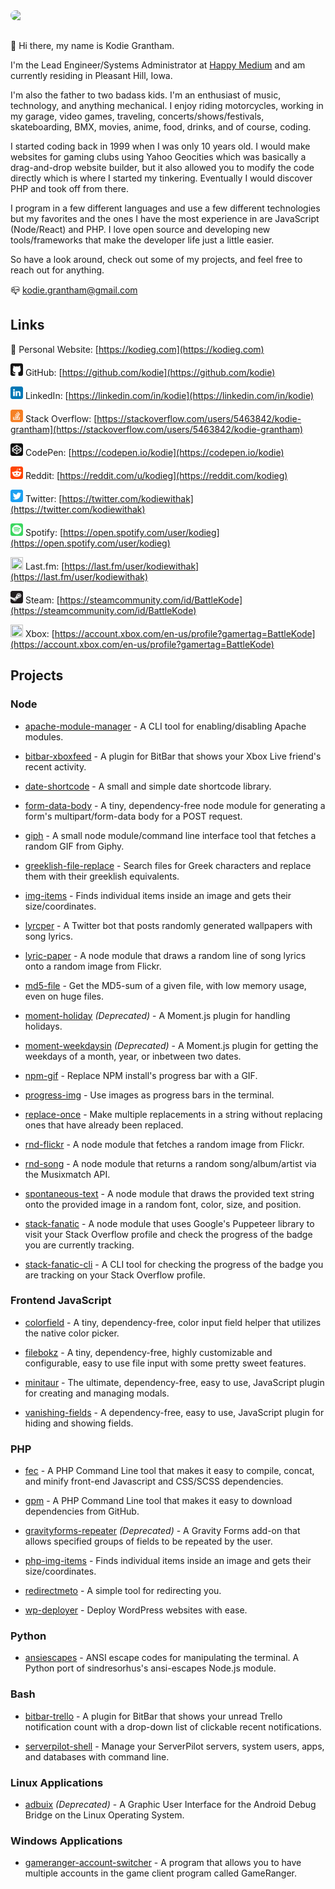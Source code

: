 <img src="https://gravatar.com/avatar/ad3295f2801af2a8a996bfaf0c2065c1.png?s=200" style="border-radius:20px;display:block;margin-bottom:2rem;" />

&#128075; Hi there, my name is Kodie Grantham.

I'm the Lead Engineer/Systems Administrator at [Happy Medium](https://itsahappymedium.com) and am currently residing in Pleasant Hill, Iowa.

I'm also the father to two badass kids. I'm an enthusiast of music, technology, and anything mechanical. I enjoy riding motorcycles, working in my garage, video games, traveling, concerts/shows/festivals, skateboarding, BMX, movies, anime, food, drinks, and of course, coding.

I started coding back in 1999 when I was only 10 years old. I would make websites for gaming clubs using Yahoo Geocities which was basically a drag-and-drop website builder, but it also allowed you to modify the code directly which is where I started my tinkering. Eventually I would discover PHP and took off from there.

I program in a few different languages and use a few different technologies but my favorites and the ones I have the most experience in are JavaScript (Node/React) and PHP. I love open source and developing new tools/frameworks that make the developer life just a little easier.

So have a look around, check out some of my projects, and feel free to reach out for anything.

&#128234; [kodie.grantham@gmail.com](mailto:kodie.grantham@gmail.com)


## Links

&#128279; Personal Website: [https://kodieg.com](https://kodieg.com)

<img src="https://raw.githubusercontent.com/edent/SuperTinyIcons/master/images/svg/github.svg" width="20" height="20" /> GitHub: [https://github.com/kodie](https://github.com/kodie)

<img src="https://raw.githubusercontent.com/edent/SuperTinyIcons/master/images/svg/linkedin.svg" width="20" height="20" /> LinkedIn: [https://linkedin.com/in/kodie](https://linkedin.com/in/kodie)

<img src="https://raw.githubusercontent.com/edent/SuperTinyIcons/master/images/svg/stackoverflow.svg" width="20" height="20" /> Stack Overflow: [https://stackoverflow.com/users/5463842/kodie-grantham](https://stackoverflow.com/users/5463842/kodie-grantham)

<img src="https://raw.githubusercontent.com/edent/SuperTinyIcons/master/images/svg/codepen.svg" width="20" height="20" /> CodePen: [https://codepen.io/kodie](https://codepen.io/kodie)

<img src="https://raw.githubusercontent.com/edent/SuperTinyIcons/master/images/svg/reddit.svg" width="20" height="20" /> Reddit: [https://reddit.com/u/kodieg](https://reddit.com/kodieg)

<img src="https://raw.githubusercontent.com/edent/SuperTinyIcons/master/images/svg/twitter.svg" width="20" height="20" /> Twitter: [https://twitter.com/kodiewithak](https://twitter.com/kodiewithak)

<img src="https://raw.githubusercontent.com/edent/SuperTinyIcons/master/images/svg/spotify.svg" width="20" height="20" /> Spotify: [https://open.spotify.com/user/kodieg](https://open.spotify.com/user/kodieg)

<img src="https://upload.wikimedia.org/wikipedia/commons/thumb/c/c4/Lastfm.svg/256px-Lastfm.svg.png" width="20" height="20" /> Last.fm: [https://last.fm/user/kodiewithak](https://last.fm/user/kodiewithak)

<img src="https://raw.githubusercontent.com/edent/SuperTinyIcons/master/images/svg/steam.svg" width="20" height="20" /> Steam: [https://steamcommunity.com/id/BattleKode](https://steamcommunity.com/id/BattleKode)

<img src="https://upload.wikimedia.org/wikipedia/commons/thumb/f/f9/Xbox_one_logo.svg/88px-Xbox_one_logo.svg.png" width="20" height="20" /> Xbox: [https://account.xbox.com/en-us/profile?gamertag=BattleKode](https://account.xbox.com/en-us/profile?gamertag=BattleKode)


## Projects


### Node

  * [apache-module-manager](https://github.com/kodie/apache-module-manager) - A CLI tool for enabling/disabling Apache modules.

  * [bitbar-xboxfeed](https://github.com/kodie/bitbar-xboxfeed) - A plugin for BitBar that shows your Xbox Live friend's recent activity.

  * [date-shortcode](https://github.com/kodie/date-shortcode) - A small and simple date shortcode library.

  * [form-data-body](https://github.com/kodie/form-data-body) - A tiny, dependency-free node module for generating a form's multipart/form-data body for a POST request.

  * [giph](https://github.com/kodie/giph) - A small node module/command line interface tool that fetches a random GIF from Giphy.

  * [greeklish-file-replace](https://github.com/kodie/greeklish-file-replace) - Search files for Greek characters and replace them with their greeklish equivalents.

  * [img-items](https://github.com/kodie/img-items) - Finds individual items inside an image and gets their size/coordinates.

  * [lyrcper](https://github.com/kodie/lyrcper) - A Twitter bot that posts randomly generated wallpapers with song lyrics.

  * [lyric-paper](https://github.com/kodie/lyric-paper) - A node module that draws a random line of song lyrics onto a random image from Flickr.

  * [md5-file](https://github.com/kodie/md5-file) - Get the MD5-sum of a given file, with low memory usage, even on huge files.

  * [moment-holiday](https://github.com/kodie/moment-holiday) *(Deprecated)* - A Moment.js plugin for handling holidays.

  * [moment-weekdaysin](https://github.com/kodie/moment-weekdaysin) *(Deprecated)* - A Moment.js plugin for getting the weekdays of a month, year, or inbetween two dates.

  * [npm-gif](https://github.com/kodie/npm-gif) - Replace NPM install's progress bar with a GIF.

  * [progress-img](https://github.com/kodie/progress-img) - Use images as progress bars in the terminal.

  * [replace-once](https://github.com/kodie/replace-once) - Make multiple replacements in a string without replacing ones that have already been replaced.

  * [rnd-flickr](https://github.com/kodie/rnd-flickr) - A node module that fetches a random image from Flickr.

  * [rnd-song](https://github.com/kodie/rnd-song) - A node module that returns a random song/album/artist via the Musixmatch API.

  * [spontaneous-text](https://github.com/kodie/spontaneous-text) - A node module that draws the provided text string onto the provided image in a random font, color, size, and position.

  * [stack-fanatic](https://github.com/kodie/stack-fanatic) - A node module that uses Google's Puppeteer library to visit your Stack Overflow profile and check the progress of the badge you are currently tracking.

  * [stack-fanatic-cli](https://github.com/kodie/stack-fanatic-cli) - A CLI tool for checking the progress of the badge you are tracking on your Stack Overflow profile.


### Frontend JavaScript

  * [colorfield](https://github.com/kodie/colorfield) - A tiny, dependency-free, color input field helper that utilizes the native color picker.

  * [filebokz](https://github.com/kodie/filebokz) - A tiny, dependency-free, highly customizable and configurable, easy to use file input with some pretty sweet features.

  * [minitaur](https://github.com/kodie/minitaur) - The ultimate, dependency-free, easy to use, JavaScript plugin for creating and managing modals.

  * [vanishing-fields](https://github.com/kodie/vanishing-fields) - A dependency-free, easy to use, JavaScript plugin for hiding and showing fields.


### PHP

  * [fec](https://github.com/itsahappymedium/fec) - A PHP Command Line tool that makes it easy to compile, concat, and minify front-end Javascript and CSS/SCSS dependencies.

  * [gpm](https://github.com/itsahappymedium/gpm) - A PHP Command Line tool that makes it easy to download dependencies from GitHub.

  * [gravityforms-repeater](https://github.com/kodie/gravityforms-repeater) *(Deprecated)* - A Gravity Forms add-on that allows specified groups of fields to be repeated by the user.

  * [php-img-items](https://github.com/kodie/php-img-items) - Finds individual items inside an image and gets their size/coordinates.

  * [redirectmeto](https://github.com/kodie/redirectmeto) - A simple tool for redirecting you.

  * [wp-deployer](https://github.com/itsahappymedium/wp-deployer) - Deploy WordPress websites with ease.


### Python

  * [ansiescapes](https://github.com/kodie/ansiescapes) - ANSI escape codes for manipulating the terminal. A Python port of sindresorhus's ansi-escapes Node.js module.


### Bash

  * [bitbar-trello](https://github.com/kodie/bitbar-trello) - A plugin for BitBar that shows your unread Trello notification count with a drop-down list of clickable recent notifications.

  * [serverpilot-shell](https://github.com/kodie/serverpilot-shell) - Manage your ServerPilot servers, system users, apps, and databases with command line.


### Linux Applications

  * [adbuix](https://github.com/kodie/Adbuix) *(Deprecated)* - A Graphic User Interface for the Android Debug Bridge on the Linux Operating System.


### Windows Applications

  * [gameranger-account-switcher](https://github.com/kodie/gameranger-account-switcher) - A program that allows you to have multiple accounts in the game client program called GameRanger.
